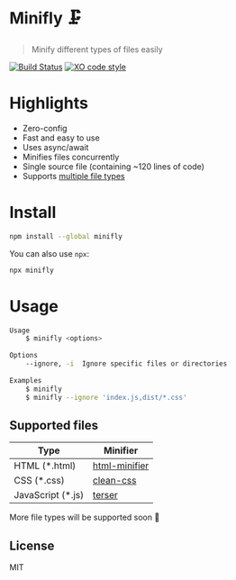 # Minifly 🗜️

> Minify different types of files easily

[![Build Status](https://travis-ci.org/xxczaki/minifly.svg?branch=master)](https://travis-ci.org/xxczaki/minifly) 
[![XO code style](https://img.shields.io/badge/code_style-XO-5ed9c7.svg)](https://github.com/xojs/xo)

# Highlights

- Zero-config
- Fast and easy to use
- Uses async/await
- Minifies files concurrently
- Single source file (containing ~120 lines of code)
- Supports [multiple file types](#supported-files)

# Install

```bash
npm install --global minifly
```
You can also use `npx`:
```bash
npx minifly
```

# Usage

```bash
Usage
    $ minifly <options>
 
Options
    --ignore, -i  Ignore specific files or directories
 
Examples
    $ minifly
	$ minifly --ignore 'index.js,dist/*.css'
```

## Supported files

|      Type     |   Minifier    |
| ------------- | ------------- |
| HTML (*.html) | [html-minifier](https://github.com/kangax/html-minifier)  |
| CSS (*.css)   | [clean-css](https://github.com/jakubpawlowicz/clean-css)  |
| JavaScript (*.js)   | [terser](https://github.com/terser-js/terser)  |

More file types will be supported soon :unicorn:

## License

MIT